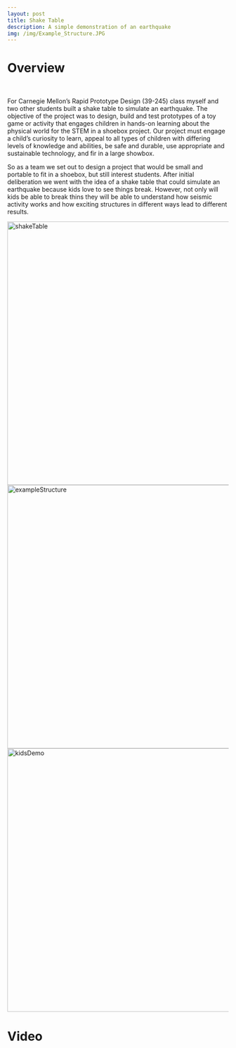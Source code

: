 ```yaml
---
layout: post
title: Shake Table
description: A simple demonstration of an earthquake
img: /img/Example_Structure.JPG
---
```


# Overview
<br />

For Carnegie Mellon’s Rapid Prototype Design (39-245) class myself and two other students built a shake table to simulate an earthquake. The objective of the project was to design, build and test prototypes of a toy game or activity that engages children in hands-on learning about the physical world for the STEM in a shoebox project. Our project must engage a child’s curiosity to learn, appeal to all types of children with differing levels of knowledge and abilities, be safe and durable, use appropriate and sustainable technology, and fir in a large showbox. 

So as a team we set out to design a project that would be small and portable to fit in a shoebox, but still interest students. After initial deliberation we went with the idea of a shake table that could simulate an earthquake because kids love to see things break. However, not only will kids be able to break thins they will be able to understand how seismic activity works and how exciting structures in different ways lead to different results.

<img src="http://krcarter.github.io/img/Shake_table_CADrender.JPG" alt="shakeTable" width="600"/>

<img src="http://krcarter.github.io/img/Example_Structure.JPG" alt="exampleStructure" width="600"/>

<img src="http://krcarter.github.io/img/kidsDemo.png" alt="kidsDemo" width="600"/>


# Video
 <br />



